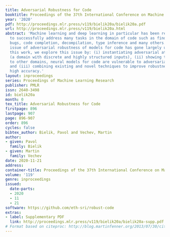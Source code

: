 ```yaml
---
title: Adversarial Robustness for Code
booktitle: Proceedings of the 37th International Conference on Machine Learning
year: '2020'
pdf: http://proceedings.mlr.press/v119/bielik20a/bielik20a.pdf
url: http://proceedings.mlr.press/v119/bielik20a.html
abstract: 'Machine learning and deep learning in particular has been recently used
  to successfully address many tasks in the domain of code such as finding and fixing
  bugs, code completion, decompilation, type inference and many others. However, the
  issue of adversarial robustness of models for code has gone largely unnoticed. In
  this work, we explore this issue by: (i) instantiating adversarial attacks for code
  (a domain with discrete and highly structured inputs), (ii) showing that, similar
  to other domains, neural models for code are vulnerable to adversarial attacks,
  and (iii) combining existing and novel techniques to improve robustness while preserving
  high accuracy.'
layout: inproceedings
series: Proceedings of Machine Learning Research
publisher: PMLR
issn: 2640-3498
id: bielik20a
month: 0
tex_title: Adversarial Robustness for Code
firstpage: 896
lastpage: 907
page: 896-907
order: 896
cycles: false
bibtex_author: Bielik, Pavol and Vechev, Martin
author:
- given: Pavol
  family: Bielik
- given: Martin
  family: Vechev
date: 2020-11-21
address: 
container-title: Proceedings of the 37th International Conference on Machine Learning
volume: '119'
genre: inproceedings
issued:
  date-parts:
  - 2020
  - 11
  - 21
software: https://github.com/eth-sri/robust-code
extras:
- label: Supplementary PDF
  link: http://proceedings.mlr.press/v119/bielik20a/bielik20a-supp.pdf
# Format based on citeproc: http://blog.martinfenner.org/2013/07/30/citeproc-yaml-for-bibliographies/
---
```

